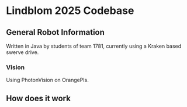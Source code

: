 # Lindblom 2025 Codebase

## General Robot Information
Written in Java by students of team 1781, currently using a Kraken based swerve drive. 

### Vision
Using PhotonVision on OrangePIs.

## How does it work
